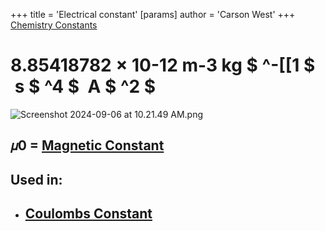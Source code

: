 +++
 title = 'Electrical constant'
[params]
	author = 'Carson West'
+++
[Chemistry Constants](./../chemistry-constants/)
# 8.85418782 × 10-12 m-3 kg $ ^-[[1 $  s $ ^4 $   A $ ^2 $ 

![Screenshot 2024-09-06 at 10.21.49 AM.png](./../screenshot-2024-09-06-at-10.21.49-am.png/)
## 𝜇0 = [Magnetic Constant](./../magnetic-constant/)
## Used in:
- ## [Coulombs Constant](./../coulombs-constant/)


